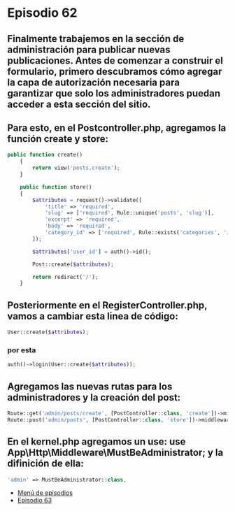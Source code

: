 # Episodio 62
## Finalmente trabajemos en la sección de administración para publicar nuevas publicaciones. Antes de comenzar a construir el formulario, primero descubramos cómo agregar la capa de autorización necesaria para garantizar que solo los administradores puedan acceder a esta sección del sitio.

## Para esto, en el Postcontroller.php, agregamos la función create y store:
```php
public function create()
    {
        return view('posts.create');
    }

    public function store()
    {
        $attributes = request()->validate([
            'title' => 'required',
            'slug' => ['required', Rule::unique('posts', 'slug')],
            'excerpt' => 'required',
            'body' => 'required',
            'category_id' => ['required', Rule::exists('categories', 'id')]
        ]);

        $attributes['user_id'] = auth()->id();

        Post::create($attributes);

        return redirect('/');
    }
```
## Posteriormente en el RegisterController.php, vamos a cambiar esta linea de código:
```php 
User::create($attributes);
``` 
### por esta
```php
auth()->login(User::create($attributes));
```
## Agregamos las nuevas rutas para los administradores y la creación del post:
```php
Route::get('admin/posts/create', [PostController::class, 'create'])->middleware('admin');
Route::post('admin/posts', [PostController::class, 'store'])->middleware('admin');
```
## En el kernel.php agregamos un use: use App\Http\Middleware\MustBeAdministrator; y la difinición de ella:
```php
'admin' => MustBeAdministrator::class,
```
- [Menú de episodios](../Admin.md)
- [Episodio 63](../Episodio63/Episodio%2063.md)